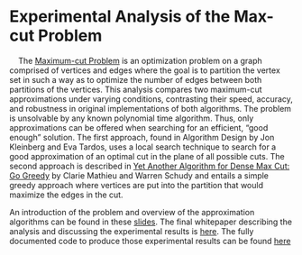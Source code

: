 # Experimental Analysis of the Max-cut Problem

&nbsp;&nbsp;&nbsp;&nbsp;The [Maximum-cut Problem](https://en.wikipedia.org/wiki/Maximum_cut) is an optimization problem on a graph comprised of vertices and edges where the goal is to partition the vertex set in such a way as to optimize the number of edges between both partitions of the vertices. This analysis compares two maximum-cut approximations under varying conditions, contrasting their speed, accuracy, and robustness in original implementations of both algorithms. The problem is unsolvable by any known polynomial time algorithm. Thus, only approximations can be offered when searching for an efficient, “good enough” solution. The first approach, found in Algorithm Design by Jon Kleinberg and Eva Tardos, uses a local search technique to search for a good approximation of an optimal cut in the plane of all possible cuts. The second approach is described in [Yet Another Algorithm for Dense Max Cut: Go Greedy](Project_Files/Maxcut_Analysis/maxcut_greedy_approach.pdf) by Clarie Mathieu and Warren Schudy and entails a simple greedy approach where vertices are put into the partition that would maximize the edges in the cut.

An introduction of the problem and overview of the approximation algorithms can be found in these [slides](Project_Files/Maxcut_Analysis/max-cut-pres.pdf).
The final whitepaper describing the analysis and discussing the experimental results is [here](Project_Files/Maxcut_Analysis/max-cut-paper.pdf).
The fully documented code to produce those experimental results can be found [here](Project_Files/Maxcut_Analysis/code)
